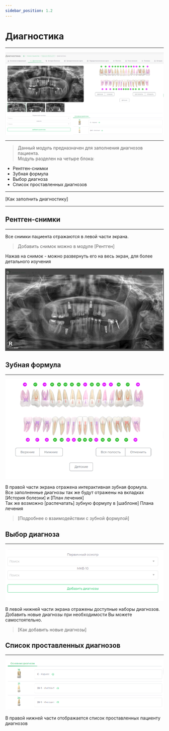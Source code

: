 ```yaml
---
sidebar_position: 1.2
---
```


# Диагностика  

---

![Диагностика](./assets/diagnoses/diagnostic.png)  

---

> Данный модуль предназначен для заполнения диагнозов пациента.  
> Модуль разделен на четыре блока:
 - Рентген-снимки  
 - Зубная формула  
 - Выбор диагноза  
 - Список проставленных диагнозов

---  

[Как заполнить диагностику]

---  

## Рентген-снимки

---  
Все снимки пациента отражаются в левой части экрана. 

> Добавить снимок можно в модуле [Рентген]

Нажав на снимок - можно развернуть его на весь экран, для более детального изучения

![просмотр снимка](./assets/diagnoses/d_x-ray_fsc.png)

## Зубная формула  

---  

![зубная формула](./assets/diagnoses/teeth_f.png)  

В правой части экрана отражена интерактивная зубная формула.  
Все заполненные диагнозы так же будут отражены на вкладках [История болезни] и [План лечения]  
Так же возможно [распечатать] зубную формулу в [шаблоне] Плана лечения  

> [Подробнее о взаимодействии с зубной формулой]  

## Выбор диагноза

---

![Выбор диагноза](./assets/diagnoses/d-select.png)  

В левой нижней части экрана отражены доступные наборы диагнозов. Добавить новые диагнозы при необходимости Вы можете самостоятельно.

> [Как добавить новые диагнозы]  

## Список проставленных диагнозов

---  

![Список диагнозов](./assets/diagnoses/d-selected.png)

В правой нижней части отображается список проставленных пациенту диагнозов